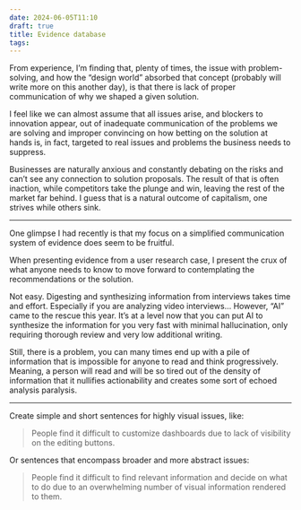 ```yaml
---
date: 2024-06-05T11:10
draft: true
title: Evidence database
tags:
---
```


From experience, I’m finding that, plenty of times, the issue with problem-solving, and how the “design world” absorbed that concept (probably will write more on this another day), is that there is lack of proper communication of why we shaped a given solution.

I feel like we can almost assume that all issues arise, and blockers to innovation appear, out of inadequate communication of the problems we are solving and improper convincing on how betting on the solution at hands is, in fact, targeted to real issues and problems the business needs to suppress.

Businesses are naturally anxious and constantly debating on the risks and can’t see any connection to solution proposals. The result of that is often inaction, while competitors take the plunge and win, leaving the rest of the market far behind. I guess that is a natural outcome of capitalism, one strives while others sink.

---

One glimpse I had recently is that my focus on a simplified communication system of evidence does seem to be fruitful.

When presenting evidence from a user research case, I present the crux of what anyone needs to know to move forward to contemplating the recommendations or the solution.

Not easy. Digesting and synthesizing information from interviews takes time and effort. Especially if you are analyzing video interviews… However, “AI” came to the rescue this year. It’s at a level now that you can put AI to synthesize the information for you very fast with minimal hallucination, only requiring thorough review and very low additional writing.

Still, there is a problem, you can many times end up with a pile of information that is impossible for anyone to read and think progressively. Meaning, a person will read and will be so tired out of the density of information that it nullifies actionability and creates some sort of echoed analysis paralysis.

---

Create simple and short sentences for highly visual issues, like:

> People find it difficult to customize dashboards due to lack of visibility on the editing buttons.

Or sentences that encompass broader and more abstract issues:

> People find it difficult to find relevant information and decide on what to do due to an overwhelming number of visual information rendered to them.